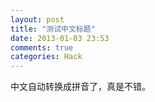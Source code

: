 ```yaml
---
layout: post
title: "测试中文标题"
date: 2013-01-03 23:53
comments: true
categories: Hack
---
```

中文自动转换成拼音了，真是不错。